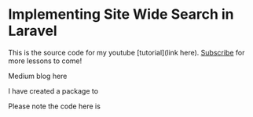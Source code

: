# Implementing Site Wide Search in Laravel

This is the source code for my youtube [tutorial](link here). [Subscribe](youtube.com) for more lessons to come!

Medium blog here

I have created a package to 

Please note the code here is 
